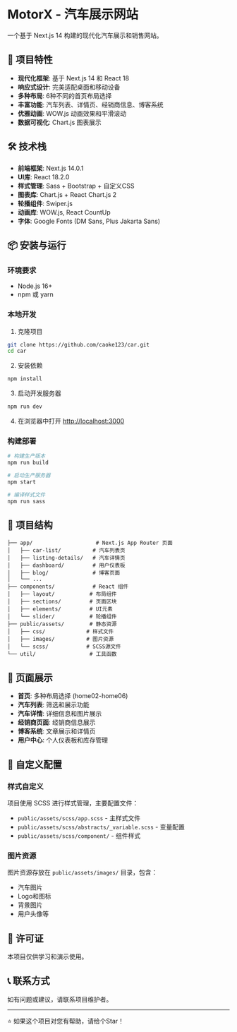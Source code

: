 # MotorX - 汽车展示网站

一个基于 Next.js 14 构建的现代化汽车展示和销售网站。

## 🚀 项目特性

- **现代化框架**: 基于 Next.js 14 和 React 18
- **响应式设计**: 完美适配桌面和移动设备
- **多种布局**: 6种不同的首页布局选择
- **丰富功能**: 汽车列表、详情页、经销商信息、博客系统
- **优雅动画**: WOW.js 动画效果和平滑滚动
- **数据可视化**: Chart.js 图表展示

## 🛠️ 技术栈

- **前端框架**: Next.js 14.0.1
- **UI库**: React 18.2.0
- **样式管理**: Sass + Bootstrap + 自定义CSS
- **图表库**: Chart.js + React Chart.js 2
- **轮播组件**: Swiper.js
- **动画库**: WOW.js, React CountUp
- **字体**: Google Fonts (DM Sans, Plus Jakarta Sans)

## 📦 安装与运行

### 环境要求
- Node.js 16+ 
- npm 或 yarn

### 本地开发

1. 克隆项目
```bash
git clone https://github.com/caoke123/car.git
cd car
```

2. 安装依赖
```bash
npm install
```

3. 启动开发服务器
```bash
npm run dev
```

4. 在浏览器中打开 [http://localhost:3000](http://localhost:3000)

### 构建部署

```bash
# 构建生产版本
npm run build

# 启动生产服务器
npm start

# 编译样式文件
npm run sass
```

## 📁 项目结构

```
├── app/                    # Next.js App Router 页面
│   ├── car-list/          # 汽车列表页
│   ├── listing-details/   # 汽车详情页
│   ├── dashboard/         # 用户仪表板
│   ├── blog/              # 博客页面
│   └── ...
├── components/            # React 组件
│   ├── layout/           # 布局组件
│   ├── sections/         # 页面区块
│   ├── elements/         # UI元素
│   └── slider/           # 轮播组件
├── public/assets/        # 静态资源
│   ├── css/             # 样式文件
│   ├── images/          # 图片资源
│   └── scss/            # SCSS源文件
└── util/                 # 工具函数
```

## 🎨 页面展示

- **首页**: 多种布局选择 (home02-home06)
- **汽车列表**: 筛选和展示功能
- **汽车详情**: 详细信息和图片展示
- **经销商页面**: 经销商信息展示
- **博客系统**: 文章展示和详情页
- **用户中心**: 个人仪表板和库存管理

## 🔧 自定义配置

### 样式自定义
项目使用 SCSS 进行样式管理，主要配置文件：
- `public/assets/scss/app.scss` - 主样式文件
- `public/assets/scss/abstracts/_variable.scss` - 变量配置
- `public/assets/scss/component/` - 组件样式

### 图片资源
图片资源存放在 `public/assets/images/` 目录，包含：
- 汽车图片
- Logo和图标
- 背景图片
- 用户头像等

## 📄 许可证

本项目仅供学习和演示使用。

## 📞 联系方式

如有问题或建议，请联系项目维护者。

---

⭐ 如果这个项目对您有帮助，请给个Star！